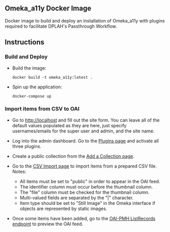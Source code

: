 ## Omeka_a11y Docker Image
Docker image to build and deploy an installation of Omeka_a11y with plugins required to facilitate DPLAH's Passthrough Workflow.

## Instructions

### Build and Deploy
* Build the image:
  ```
  docker build -t omeka_a11y:latest .
  ```
   
* Spin up the application:
  ```
  docker-compose up
  ```

### Import items from CSV to OAI

* Go to [http://localhost](http://localhost) and fill out the site form.   You can leave all of the default values populated as they are here, just specify usernames/emails for the super user and admin, and the site name.

* Log into the admin dashboard.  Go to the [Plugins page](http://localhost/admin/plugins) and activate all three plugins.

* Create a public collection from the [Add a Collection page](http://localhost/admin/collections/add).  

* Go to the [CSV Import page](http://localhost/admin/csv-import) to import items from a prepared CSV file.  
    Notes:
    * All items must be set to "public" in order to appear in the OAI feed.
    * The identifier column must occur before the thumbnail column.
    * The "file" column must be checked for the thumbnail column.
    * Multi-valued fields are separated by the "|" character. 
    * Item type should be set to "Still Image" in the Omeka interface if objects are represented by static images.

* Once some items have been added, go to the [OAI-PMH ListRecords endpoint](http://localhost/oai-pmh-repository/request?verb=ListRecords&metadataPrefix=oai_dc) to preview the OAI feed.
